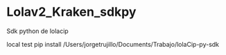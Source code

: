 # Lolav2_Kraken_sdkpy
Sdk python de lolacip

local test
pip install /Users/jorgetrujillo/Documents/Trabajo/lolaCip-py-sdk 
